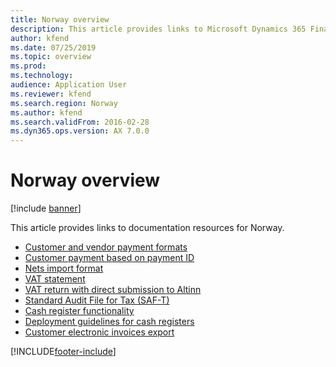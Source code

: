 ```yaml
---
title: Norway overview
description: This article provides links to Microsoft Dynamics 365 Finance documentation resources for Norway.
author: kfend
ms.date: 07/25/2019
ms.topic: overview
ms.prod: 
ms.technology: 
audience: Application User
ms.reviewer: kfend
ms.search.region: Norway
ms.author: kfend
ms.search.validFrom: 2016-02-28
ms.dyn365.ops.version: AX 7.0.0
---
```


# Norway overview

[!include [banner](../includes/banner.md)]

This article provides links to documentation resources for Norway.

- [Customer and vendor payment formats](tasks/no-00003-customer-vendor-payment-formats.md)
- [Customer payment based on payment ID](tasks/no-00002-customer-payment-based-payment-id.md)
- [Nets import format](emea-nor-nets-import-format.md)
- [VAT statement](emea-nor-sales-tax-payment-report.md)
- [VAT return with direct submission to Altinn](emea-nor-vat-return.md)
- [Standard Audit File for Tax (SAF-T)](emea-nor-satndard-audit-file-for-tax.md)
- [Cash register functionality](../../commerce/localizations/emea-nor-cash-registers.md)
- [Deployment guidelines for cash registers](../../commerce/localizations/emea-nor-loc-deployment-guidelines.md)
- [Customer electronic invoices export](emea-nor-e-invoices.md)


[!INCLUDE[footer-include](../../includes/footer-banner.md)]
